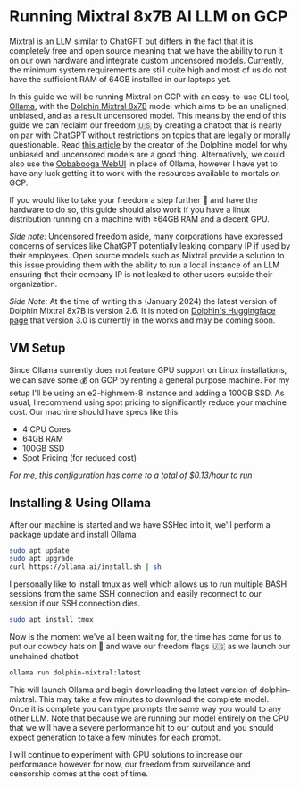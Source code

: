 # Running Mixtral 8x7B AI LLM on GCP
Mixtral is an LLM similar to ChatGPT but differs in the fact that it is completely free and open source meaning that we have the ability to run it on our own hardware and integrate custom uncensored models. Currently, the minimum system requirements are still quite high and most of us do not have the sufficient RAM of 64GB installed in our laptops yet.

In this guide we will be running Mixtral on GCP with an easy-to-use CLI tool, [Ollama](https://github.com/jmorganca/ollama), with the [Dolphin Mixtral 8x7B](https://huggingface.co/cognitivecomputations/dolphin-2.6-mixtral-8x7b) model which aims to be an unaligned, unbiased, and as a result uncensored model. This means by the end of this guide we can reclaim our freedom 🇺🇸 by creating a chatbot that is nearly on par with ChatGPT without restrictions on topics that are legally or morally questionable. Read [this article](https://erichartford.com/uncensored-models) by the creator of the Dolphine model for why unbiased and uncensored models are a good thing. Alternatively, we could also use the [Oobabooga WebUI](https://github.com/oobabooga/text-generation-webui) in place of Ollama, however I have yet to have any luck getting it to work with the resources available to mortals on GCP.

If you would like to take your freedom a step further 🤠 and have the hardware to do so, this guide should also work if you have a linux distribution running on a machine with ≥64GB RAM and a decent GPU.

*Side note:* Uncensored freedom aside, many corporations have expressed concerns of services like ChatGPT potentially leaking company IP if used by their employees. Open source models such as Mixtral provide a solution to this issue providing them with the ability to run a local instance of an LLM ensuring that their company IP is not leaked to other users outside their organization.

*Side Note:* At the time of writing this (January 2024) the latest version of Dolphin Mixtral 8x7B is version 2.6. It is noted on [Dolphin's Huggingface page](https://huggingface.co/cognitivecomputations/dolphin-2.6-mixtral-8x7b) that version 3.0 is currently in the works and may be coming soon.

## VM Setup
Since Ollama currently does not feature GPU support on Linux installations, we can save some 💰 on GCP by renting a general purpose machine. For my setup I'll be using an e2-highmem-8 instance and adding a 100GB SSD. As usual, I recommend using spot pricing to significantly reduce your machine cost. Our machine should have specs like this:

- 4 CPU Cores
- 64GB RAM
- 100GB SSD
- Spot Pricing (for reduced cost)

*For me, this configuration has come to a total of $0.13/hour to run*

## Installing & Using Ollama
After our machine is started and we have SSHed into it, we'll perform a package update and install Ollama.
```bash
sudo apt update
sudo apt upgrade
curl https://ollama.ai/install.sh | sh
```

I personally like to install tmux as well which allows us to run multiple BASH sessions from the same SSH connection and easily reconnect to our session if our SSH connection dies.

```bash
sudo apt install tmux
```

Now is the moment we've all been waiting for, the time has come for us to put our cowboy hats on 🤠 and wave our freedom flags 🇺🇸 as we launch our unchained chatbot

```bash
ollama run dolphin-mixtral:latest
```

This will launch Ollama and begin downloading the latest version of dolphin-mixtral. This may take a few minutes to download the complete model. Once it is complete you can type prompts the same way you would to any other LLM. Note that because we are running our model entirely on the CPU that we will have a severe performance hit to our output and you should expect generation to take a few minutes for each prompt.

I will continue to experiment with GPU solutions to increase our performance however for now, our freedom from surveilance and censorship comes at the cost of time.

